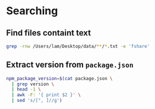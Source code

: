 # Searching

## Find files containt text

```sh
grep -rnw /Users/lam/Desktop/data/**/*.txt -e 'fshare'
```

## Extract version from `package.json`

```sh
npm_package_version=$(cat package.json \
  | grep version \
  | head -1 \
  | awk -F: '{ print $2 }' \
  | sed 's/[", ]//g')
```
